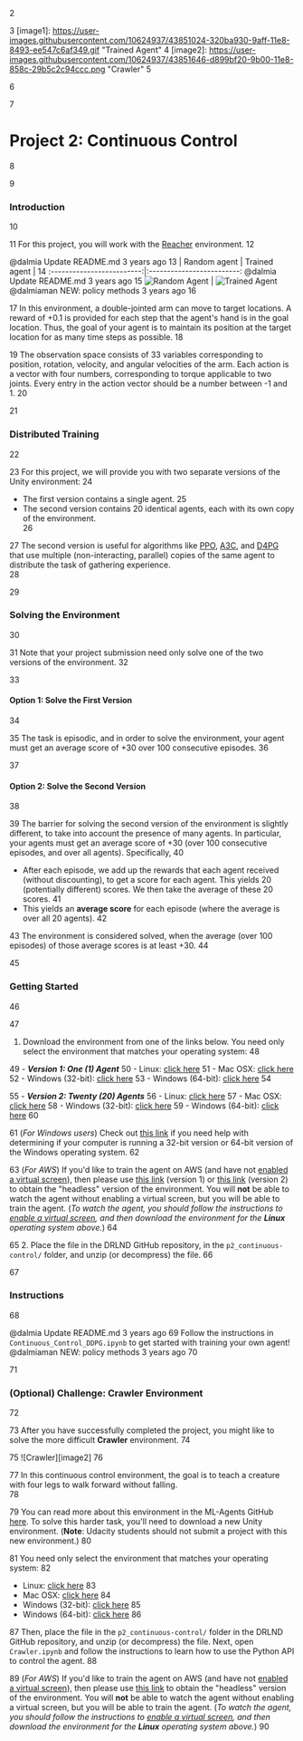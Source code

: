 [//]: # (Image References)
2

3
[image1]: https://user-images.githubusercontent.com/10624937/43851024-320ba930-9aff-11e8-8493-ee547c6af349.gif "Trained Agent"
4
[image2]: https://user-images.githubusercontent.com/10624937/43851646-d899bf20-9b00-11e8-858c-29b5c2c94ccc.png "Crawler"
5

6

7
# Project 2: Continuous Control
8

9
### Introduction
10

11
For this project, you will work with the [Reacher](https://github.com/Unity-Technologies/ml-agents/blob/master/docs/Learning-Environment-Examples.md#reacher) environment.
12

@dalmia
Update README.md
3 years ago
13
| Random agent             |  Trained agent |
14
:-------------------------:|:-------------------------:
@dalmia
Update README.md
3 years ago
15
![Random Agent](results/random_agent.gif)  |  ![Trained Agent](results/trained_agent.gif)
@dalmiaman
NEW: policy methods
3 years ago
16

17
In this environment, a double-jointed arm can move to target locations. A reward of +0.1 is provided for each step that the agent's hand is in the goal location. Thus, the goal of your agent is to maintain its position at the target location for as many time steps as possible.
18

19
The observation space consists of 33 variables corresponding to position, rotation, velocity, and angular velocities of the arm. Each action is a vector with four numbers, corresponding to torque applicable to two joints. Every entry in the action vector should be a number between -1 and 1.
20

21
### Distributed Training
22

23
For this project, we will provide you with two separate versions of the Unity environment:
24
- The first version contains a single agent.
25
- The second version contains 20 identical agents, each with its own copy of the environment.  
26

27
The second version is useful for algorithms like [PPO](https://arxiv.org/pdf/1707.06347.pdf), [A3C](https://arxiv.org/pdf/1602.01783.pdf), and [D4PG](https://openreview.net/pdf?id=SyZipzbCb) that use multiple (non-interacting, parallel) copies of the same agent to distribute the task of gathering experience.  
28

29
### Solving the Environment
30

31
Note that your project submission need only solve one of the two versions of the environment. 
32

33
#### Option 1: Solve the First Version
34

35
The task is episodic, and in order to solve the environment,  your agent must get an average score of +30 over 100 consecutive episodes.
36

37
#### Option 2: Solve the Second Version
38

39
The barrier for solving the second version of the environment is slightly different, to take into account the presence of many agents.  In particular, your agents must get an average score of +30 (over 100 consecutive episodes, and over all agents).  Specifically,
40
- After each episode, we add up the rewards that each agent received (without discounting), to get a score for each agent.  This yields 20 (potentially different) scores.  We then take the average of these 20 scores. 
41
- This yields an **average score** for each episode (where the average is over all 20 agents).
42

43
The environment is considered solved, when the average (over 100 episodes) of those average scores is at least +30. 
44

45
### Getting Started
46

47
1. Download the environment from one of the links below.  You need only select the environment that matches your operating system:
48

49
    - **_Version 1: One (1) Agent_**
50
        - Linux: [click here](https://s3-us-west-1.amazonaws.com/udacity-drlnd/P2/Reacher/one_agent/Reacher_Linux.zip)
51
        - Mac OSX: [click here](https://s3-us-west-1.amazonaws.com/udacity-drlnd/P2/Reacher/one_agent/Reacher.app.zip)
52
        - Windows (32-bit): [click here](https://s3-us-west-1.amazonaws.com/udacity-drlnd/P2/Reacher/one_agent/Reacher_Windows_x86.zip)
53
        - Windows (64-bit): [click here](https://s3-us-west-1.amazonaws.com/udacity-drlnd/P2/Reacher/one_agent/Reacher_Windows_x86_64.zip)
54

55
    - **_Version 2: Twenty (20) Agents_**
56
        - Linux: [click here](https://s3-us-west-1.amazonaws.com/udacity-drlnd/P2/Reacher/Reacher_Linux.zip)
57
        - Mac OSX: [click here](https://s3-us-west-1.amazonaws.com/udacity-drlnd/P2/Reacher/Reacher.app.zip)
58
        - Windows (32-bit): [click here](https://s3-us-west-1.amazonaws.com/udacity-drlnd/P2/Reacher/Reacher_Windows_x86.zip)
59
        - Windows (64-bit): [click here](https://s3-us-west-1.amazonaws.com/udacity-drlnd/P2/Reacher/Reacher_Windows_x86_64.zip)
60

61
    (_For Windows users_) Check out [this link](https://support.microsoft.com/en-us/help/827218/how-to-determine-whether-a-computer-is-running-a-32-bit-version-or-64) if you need help with determining if your computer is running a 32-bit version or 64-bit version of the Windows operating system.
62

63
    (_For AWS_) If you'd like to train the agent on AWS (and have not [enabled a virtual screen](https://github.com/Unity-Technologies/ml-agents/blob/master/docs/Training-on-Amazon-Web-Service.md)), then please use [this link](https://s3-us-west-1.amazonaws.com/udacity-drlnd/P2/Reacher/one_agent/Reacher_Linux_NoVis.zip) (version 1) or [this link](https://s3-us-west-1.amazonaws.com/udacity-drlnd/P2/Reacher/Reacher_Linux_NoVis.zip) (version 2) to obtain the "headless" version of the environment.  You will **not** be able to watch the agent without enabling a virtual screen, but you will be able to train the agent.  (_To watch the agent, you should follow the instructions to [enable a virtual screen](https://github.com/Unity-Technologies/ml-agents/blob/master/docs/Training-on-Amazon-Web-Service.md), and then download the environment for the **Linux** operating system above._)
64

65
2. Place the file in the DRLND GitHub repository, in the `p2_continuous-control/` folder, and unzip (or decompress) the file. 
66

67
### Instructions
68

@dalmia
Update README.md
3 years ago
69
Follow the instructions in `Continuous_Control_DDPG.ipynb` to get started with training your own agent!  
@dalmiaman
NEW: policy methods
3 years ago
70

71
### (Optional) Challenge: Crawler Environment
72

73
After you have successfully completed the project, you might like to solve the more difficult **Crawler** environment.
74

75
![Crawler][image2]
76

77
In this continuous control environment, the goal is to teach a creature with four legs to walk forward without falling.  
78

79
You can read more about this environment in the ML-Agents GitHub [here](https://github.com/Unity-Technologies/ml-agents/blob/master/docs/Learning-Environment-Examples.md#crawler).  To solve this harder task, you'll need to download a new Unity environment.  (**Note**: Udacity students should not submit a project with this new environment.)
80

81
You need only select the environment that matches your operating system:
82
- Linux: [click here](https://s3-us-west-1.amazonaws.com/udacity-drlnd/P2/Crawler/Crawler_Linux.zip)
83
- Mac OSX: [click here](https://s3-us-west-1.amazonaws.com/udacity-drlnd/P2/Crawler/Crawler.app.zip)
84
- Windows (32-bit): [click here](https://s3-us-west-1.amazonaws.com/udacity-drlnd/P2/Crawler/Crawler_Windows_x86.zip)
85
- Windows (64-bit): [click here](https://s3-us-west-1.amazonaws.com/udacity-drlnd/P2/Crawler/Crawler_Windows_x86_64.zip)
86

87
Then, place the file in the `p2_continuous-control/` folder in the DRLND GitHub repository, and unzip (or decompress) the file.  Next, open `Crawler.ipynb` and follow the instructions to learn how to use the Python API to control the agent.
88

89
(_For AWS_) If you'd like to train the agent on AWS (and have not [enabled a virtual screen](https://github.com/Unity-Technologies/ml-agents/blob/master/docs/Training-on-Amazon-Web-Service.md)), then please use [this link](https://s3-us-west-1.amazonaws.com/udacity-drlnd/P2/Crawler/Crawler_Linux_NoVis.zip) to obtain the "headless" version of the environment.  You will **not** be able to watch the agent without enabling a virtual screen, but you will be able to train the agent.  (_To watch the agent, you should follow the instructions to [enable a virtual screen](https://github.com/Unity-Technologies/ml-agents/blob/master/docs/Training-on-Amazon-Web-Service.md), and then download the environment for the **Linux** operating system above._)
90
